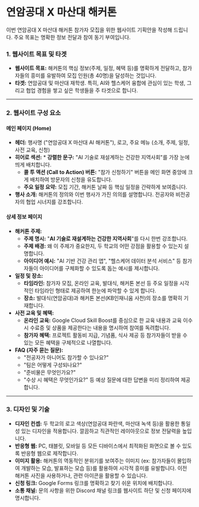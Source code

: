 # 연암공대 X 마산대 해커톤

이번 연암공대 X 마산대 해커톤 참가자 모집을 위한 웹사이트 기획안을 작성해 드립니다. 주요 목표는 명확한 정보 전달과 참여 동기 부여입니다.

### **1\. 웹사이트 목표 및 타겟**

* **웹사이트 목표:** 해커톤의 핵심 정보(주제, 일정, 혜택 등)를 명확하게 전달하고, 참가자들의 흥미를 유발하여 모집 인원(총 40명)을 달성하는 것입니다.  
* **타겟:** 연암공대 및 마산대 재학생. 특히, AI와 헬스케어 융합에 관심이 있는 학생, 그리고 협업 경험을 쌓고 싶은 학생들을 주 타겟으로 합니다.

---

### **2\. 웹사이트 구성 요소**

#### **메인 페이지 (Home)**

* **헤더:** 행사명 ("연암공대 X 마산대 AI 해커톤"), 로고, 주요 메뉴 (소개, 주제, 일정, 사전 교육, 신청)  
* **히어로 섹션:** \* **강렬한 문구:** "AI 기술로 재설계하는 건강한 지역사회"를 가장 눈에 띄게 배치합니다.  
  * **콜 투 액션 (Call to Action) 버튼:** "참가 신청하기" 버튼을 메인 화면 중앙에 크게 배치하여 방문자의 신청을 유도합니다.  
  * **주요 일정 요약:** 모집 기간, 해커톤 날짜 등 핵심 일정을 간략하게 보여줍니다.  
* **행사 소개:** 해커톤의 정의와 이번 행사가 가진 의의를 설명합니다. 전공자와 비전공자의 협업 시너지를 강조합니다.

#### **상세 정보 페이지**

* **해커톤 주제:**  
  * **주제 명시:** "**AI 기술로 재설계하는 건강한 지역사회**"를 다시 한번 강조합니다.  
  * **주제 배경:** 왜 이 주제가 중요한지, 두 학교의 어떤 강점을 활용할 수 있는지 설명합니다.  
  * **아이디어 예시:** "AI 기반 건강 관리 앱", "헬스케어 데이터 분석 서비스" 등 참가자들이 아이디어를 구체화할 수 있도록 돕는 예시를 제시합니다.  
* **일정 및 장소:**  
  * **타임라인:** 참가자 모집, 온라인 교육, 발대식, 해커톤 본선 등 주요 일정을 시각적인 타임라인 형태로 제공하여 한눈에 파악할 수 있게 합니다.  
  * **장소:** 발대식(연암공대)과 해커톤 본선(KB인재니움 사천)의 장소를 명확히 기재합니다.  
* **사전 교육 및 혜택:**  
  * **온라인 교육:** Google Cloud Skill Boost를 중심으로 한 교육 내용과 교육 이수 시 수료증 및 상품을 제공한다는 내용을 명시하여 참여를 독려합니다.  
  * **참가자 혜택:** 프로젝트 활동비 지급, 기념품, 식사 제공 등 참가자들이 받을 수 있는 모든 혜택을 구체적으로 나열합니다.  
* **FAQ (자주 묻는 질문):**  
  * "전공자가 아니어도 참가할 수 있나요?"  
  * "팀은 어떻게 구성되나요?"  
  * "준비물은 무엇인가요?"  
  * "수상 시 혜택은 무엇인가요?" 등 예상 질문에 대한 답변을 미리 정리하여 제공합니다.

---

### **3\. 디자인 및 기술**

* **디자인 컨셉:** 두 학교의 로고 색상(연암공대 파란색, 마산대 녹색 등)을 활용한 통일성 있는 디자인을 적용합니다. 깔끔하고 직관적인 레이아웃으로 정보 전달력을 높입니다.  
* **반응형 웹:** PC, 태블릿, 모바일 등 모든 디바이스에서 최적화된 화면으로 볼 수 있도록 반응형 웹으로 제작합니다.  
* **이미지 활용:** 해커톤의 역동적인 분위기를 보여주는 이미지 (ex: 참가자들이 몰입하여 개발하는 모습, 발표하는 모습 등)를 활용하여 시각적 흥미를 유발합니다. 이전 해커톤 사진을 사용하거나, 관련 아이콘을 활용할 수 있습니다.  
* **신청 링크:** Google Forms 링크를 명확하고 찾기 쉬운 위치에 배치합니다.  
* **소통 채널:** 문의 사항을 위한 Discord 채널 링크를 웹사이트 하단 및 신청 페이지에 명시합니다.
